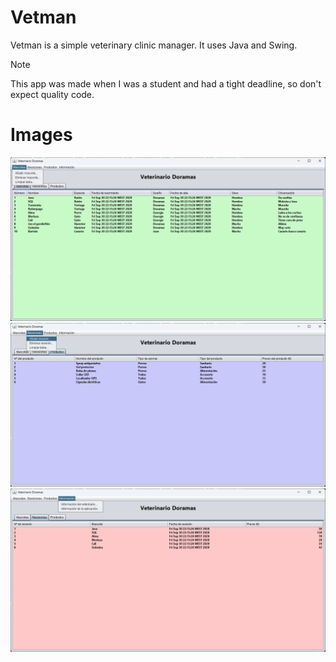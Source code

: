 # Vetman
Vetman is a simple veterinary clinic manager. It uses Java and Swing.

> [!NOTE]  
> This app was made when I was a student and had a tight deadline, so don't expect quality code. 

# Images

![image](.github/media/vetman_01.png)
![image](.github/media/vetman_02.png)
![image](.github/media/vetman_03.png)
